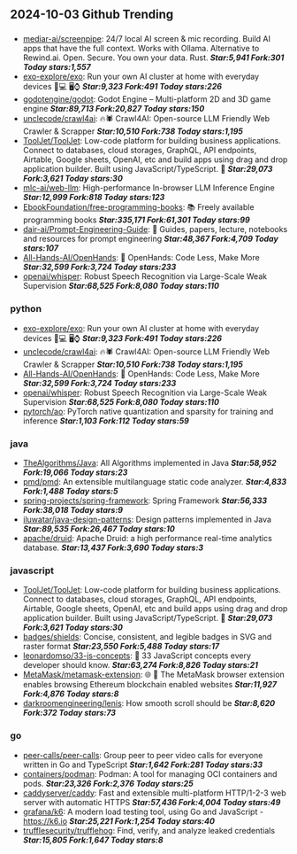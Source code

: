 ## 2024-10-03 Github Trending

### 
* [mediar-ai/screenpipe](https://github.com/mediar-ai/screenpipe): 24/7 local AI screen & mic recording. Build AI apps that have the full context. Works with Ollama. Alternative to Rewind.ai. Open. Secure. You own your data. Rust. ***Star:5,941 Fork:301 Today stars:1,557***
* [exo-explore/exo](https://github.com/exo-explore/exo): Run your own AI cluster at home with everyday devices 📱💻 🖥️⌚ ***Star:9,323 Fork:491 Today stars:226***
* [godotengine/godot](https://github.com/godotengine/godot): Godot Engine – Multi-platform 2D and 3D game engine ***Star:89,713 Fork:20,827 Today stars:150***
* [unclecode/crawl4ai](https://github.com/unclecode/crawl4ai): 🔥🕷️ Crawl4AI: Open-source LLM Friendly Web Crawler & Scrapper ***Star:10,510 Fork:738 Today stars:1,195***
* [ToolJet/ToolJet](https://github.com/ToolJet/ToolJet): Low-code platform for building business applications. Connect to databases, cloud storages, GraphQL, API endpoints, Airtable, Google sheets, OpenAI, etc and build apps using drag and drop application builder. Built using JavaScript/TypeScript. 🚀 ***Star:29,073 Fork:3,621 Today stars:30***
* [mlc-ai/web-llm](https://github.com/mlc-ai/web-llm): High-performance In-browser LLM Inference Engine ***Star:12,999 Fork:818 Today stars:123***
* [EbookFoundation/free-programming-books](https://github.com/EbookFoundation/free-programming-books): 📚 Freely available programming books ***Star:335,171 Fork:61,301 Today stars:99***
* [dair-ai/Prompt-Engineering-Guide](https://github.com/dair-ai/Prompt-Engineering-Guide): 🐙 Guides, papers, lecture, notebooks and resources for prompt engineering ***Star:48,367 Fork:4,709 Today stars:107***
* [All-Hands-AI/OpenHands](https://github.com/All-Hands-AI/OpenHands): 🙌 OpenHands: Code Less, Make More ***Star:32,599 Fork:3,724 Today stars:233***
* [openai/whisper](https://github.com/openai/whisper): Robust Speech Recognition via Large-Scale Weak Supervision ***Star:68,525 Fork:8,080 Today stars:110***

### python
* [exo-explore/exo](https://github.com/exo-explore/exo): Run your own AI cluster at home with everyday devices 📱💻 🖥️⌚ ***Star:9,323 Fork:491 Today stars:226***
* [unclecode/crawl4ai](https://github.com/unclecode/crawl4ai): 🔥🕷️ Crawl4AI: Open-source LLM Friendly Web Crawler & Scrapper ***Star:10,510 Fork:738 Today stars:1,195***
* [All-Hands-AI/OpenHands](https://github.com/All-Hands-AI/OpenHands): 🙌 OpenHands: Code Less, Make More ***Star:32,599 Fork:3,724 Today stars:233***
* [openai/whisper](https://github.com/openai/whisper): Robust Speech Recognition via Large-Scale Weak Supervision ***Star:68,525 Fork:8,080 Today stars:110***
* [pytorch/ao](https://github.com/pytorch/ao): PyTorch native quantization and sparsity for training and inference ***Star:1,103 Fork:112 Today stars:59***

### java
* [TheAlgorithms/Java](https://github.com/TheAlgorithms/Java): All Algorithms implemented in Java ***Star:58,952 Fork:19,066 Today stars:23***
* [pmd/pmd](https://github.com/pmd/pmd): An extensible multilanguage static code analyzer. ***Star:4,833 Fork:1,488 Today stars:5***
* [spring-projects/spring-framework](https://github.com/spring-projects/spring-framework): Spring Framework ***Star:56,333 Fork:38,018 Today stars:9***
* [iluwatar/java-design-patterns](https://github.com/iluwatar/java-design-patterns): Design patterns implemented in Java ***Star:89,535 Fork:26,467 Today stars:10***
* [apache/druid](https://github.com/apache/druid): Apache Druid: a high performance real-time analytics database. ***Star:13,437 Fork:3,690 Today stars:3***

### javascript
* [ToolJet/ToolJet](https://github.com/ToolJet/ToolJet): Low-code platform for building business applications. Connect to databases, cloud storages, GraphQL, API endpoints, Airtable, Google sheets, OpenAI, etc and build apps using drag and drop application builder. Built using JavaScript/TypeScript. 🚀 ***Star:29,073 Fork:3,621 Today stars:30***
* [badges/shields](https://github.com/badges/shields): Concise, consistent, and legible badges in SVG and raster format ***Star:23,550 Fork:5,488 Today stars:17***
* [leonardomso/33-js-concepts](https://github.com/leonardomso/33-js-concepts): 📜 33 JavaScript concepts every developer should know. ***Star:63,274 Fork:8,826 Today stars:21***
* [MetaMask/metamask-extension](https://github.com/MetaMask/metamask-extension): 🌐 🔌 The MetaMask browser extension enables browsing Ethereum blockchain enabled websites ***Star:11,927 Fork:4,876 Today stars:8***
* [darkroomengineering/lenis](https://github.com/darkroomengineering/lenis): How smooth scroll should be ***Star:8,620 Fork:372 Today stars:73***

### go
* [peer-calls/peer-calls](https://github.com/peer-calls/peer-calls): Group peer to peer video calls for everyone written in Go and TypeScript ***Star:1,642 Fork:281 Today stars:33***
* [containers/podman](https://github.com/containers/podman): Podman: A tool for managing OCI containers and pods. ***Star:23,326 Fork:2,376 Today stars:25***
* [caddyserver/caddy](https://github.com/caddyserver/caddy): Fast and extensible multi-platform HTTP/1-2-3 web server with automatic HTTPS ***Star:57,436 Fork:4,004 Today stars:49***
* [grafana/k6](https://github.com/grafana/k6): A modern load testing tool, using Go and JavaScript - https://k6.io ***Star:25,221 Fork:1,254 Today stars:40***
* [trufflesecurity/trufflehog](https://github.com/trufflesecurity/trufflehog): Find, verify, and analyze leaked credentials ***Star:15,805 Fork:1,647 Today stars:8***
